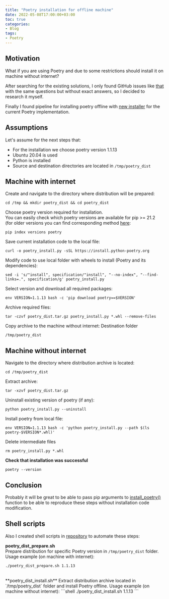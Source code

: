 ```yaml
---
title: "Poetry installation for offline machine"
date: 2022-05-08T17:00:00+03:00
toc: true
categories:
- Blog
tags: 
- Poetry
---
```


## Motivation
What if you are using Poetry and due to some restrictions should install it on machine without internet?

After searching for the existing solutions, I only found GitHub issues like [that](https://github.com/python-poetry/poetry/issues/1783) with the same questions but without exact answers, so I decided to research it myself.

Finally I found pipeline for installing poetry offline with [new installer](https://python-poetry.org/docs/master/#installation) for the current Poetry implementation.

## Assumptions
Let's assume for the next steps that:
- For the installation we choose poetry version 1.1.13
- Ubuntu 20.04 is used
- Python is installed
- Source and destination directories are located in `/tmp/poetry_dist`

## Machine with internet
Create and navigate to the directory where distribution will be prepared:
```shell
cd /tmp && mkdir poetry_dist && cd poetry_dist
```

Choose poetry version required for installation.  
You can easily check which poetry versions are available for pip >= 21.2 (for older versions you can find corresponding method [here](https://stackoverflow.com/a/26664162):
```shell
pip index versions poetry
```

Save current installation code to the local file:
```shell
curl -o poetry_install.py -sSL https://install.python-poetry.org
```

Modify code to use local folder with wheels to install (Poetry and its dependencies):
```shell
sed -i 's/"install", specification/"install", "--no-index", "--find-links=.", specification/g' poetry_install.py
```

Select version and download all required packages:
```shell
env VERSION=1.1.13 bash -c 'pip download poetry==$VERSION'
```

Archive required files:
```shell
tar -czvf poetry_dist.tar.gz poetry_install.py *.whl --remove-files
```

Copy archive to the machine without internet:
Destination folder
```shell
/tmp/poetry_dist
```

## Machine without internet  
Navigate to the directory where distribution archive is located:
```shell
cd /tmp/poetry_dist
```

Extract archive:
```shell
tar -xzvf poetry_dist.tar.gz
```

Uninstall existing version of poetry (if any):
```shell
python poetry_install.py --uninstall
```

Install poetry from local file:  
```shell
env VERSION=1.1.13 bash -c 'python poetry_install.py --path $(ls poetry-$VERSION*.whl)'
```

Delete intermediate files  
```shell
rm poetry_install.py *.whl
```

**Check that installation was successful**  
```shell
poetry --version
```

## Conclusion
Probably it will be great to be able to pass pip arguments to [install_poetry()](https://github.com/python-poetry/poetry/blob/edabfce155c5c5445371115d5a83b792b0dc0de2/install-poetry.py#L636) function to be able to reproduce these steps without installation code modification.
<br/>

## Shell scripts
Also I created shell scripts in [repository](https://github.com/labdmitriy/poetry-offline) to automate these steps:

**poetry_dist_prepare.sh**  
Prepare distribution for specific Poetry version in `/tmp/poetry_dist` folder.  
Usage example (on machine with internet):  
```shell
./poetry_dist_prepare.sh 1.1.13
```
<br/>
**poetry_dist_install.sh**  
Extract distribution archive located in `/tmp/poetry_dist` folder and install Poetry offline. 
Usage example (on machine without internet):
```shell
./poetry_dist_install.sh 1.1.13
```

